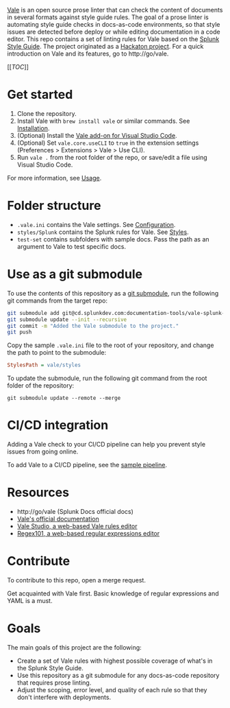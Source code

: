 [Vale](https://github.com/errata-ai/vale) is an open source prose linter that can check the content of documents in several formats against style guide rules. The goal of a prose linter is automating style guide checks in docs-as-code environments, so that style issues are detected before deploy or while editing documentation in a code editor. This repo contains a set of linting rules for Vale based on the [Splunk Style Guide](https://docs.splunk.com/Documentation/StyleGuide/current/StyleGuide/Howtouse). The project originated as a [Hackaton project](https://cd.splunkdev.com/hackathons/2021/hack-1277-automate-prose-linting-for-o11y-docs). For a quick introduction on Vale and its features, go to http://go/vale.

[[_TOC_]]

# Get started

1. Clone the repository.
2. Install Vale with `brew install vale` or similar commands. See [Installation](https://docs.errata.ai/vale/install).
3. (Optional) Install the [Vale add-on for Visual Studio Code](https://marketplace.visualstudio.com/items?itemName=errata-ai.vale-server).
4. (Optional) Set `vale.core.useCLI` to `true` in the extension settings (Preferences > Extensions > Vale > Use CLI).
5. Run `vale .` from the root folder of the repo, or save/edit a file using Visual Studio Code.

For more information, see [Usage](https://docs.errata.ai/vale/cli).

# Folder structure

- `.vale.ini` contains the Vale settings. See [Configuration](https://docs.errata.ai/vale/config).
- `styles/Splunk` contains the Splunk rules for Vale. See [Styles](https://docs.errata.ai/vale/styles).
- `test-set` contains subfolders with sample docs. Pass the path as an argument to Vale to test specific docs.

# Use as a git submodule

To use the contents of this repository as a [git submodule](https://git-scm.com/book/en/v2/Git-Tools-Submodules), run the following git commands from the target repo:

```bash
git submodule add git@cd.splunkdev.com:documentation-tools/vale-splunk-style-guide.git vale
git submodule update --init --recursive
git commit -m "Added the Vale submodule to the project."
git push
```

Copy the sample `.vale.ini` file to the root of your repository, and change the path to point to the submodule:

```ini
StylesPath = vale/styles
```

To update the submodule, run the following git command from the root folder of the repository:

```
git submodule update --remote --merge
```

# CI/CD integration

Adding a Vale check to your CI/CD pipeline can help you prevent style issues from going online.

To add Vale to a CI/CD pipeline, see the [sample pipeline](https://cd.splunkdev.com/hackathons/2021/hack-1277-automate-prose-linting-for-o11y-docs/-/blob/main/.gitlab-ci.yml).

# Resources

- http://go/vale (Splunk Docs official docs)
- [Vale's official documentation](https://docs.errata.ai/vale/about)
- [Vale Studio, a web-based Vale rules editor](https://vale-studio.errata.ai/)
- [Regex101, a web-based regular expressions editor](https://regex101.com/)

# Contribute

To contribute to this repo, open a merge request.

Get acquainted with Vale first. Basic knowledge of regular expressions and YAML is a must.

# Goals

The main goals of this project are the following:

- Create a set of Vale rules with highest possible coverage of what's in the Splunk Style Guide.
- Use this repository as a git submodule for any docs-as-code repository that requires prose linting.
- Adjust the scoping, error level, and quality of each rule so that they don't interfere with deployments.


